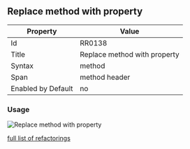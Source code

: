 ## Replace method with property

Property | Value
--- | ---
Id|RR0138
Title|Replace method with property
Syntax|method
Span|method header
Enabled by Default|no

### Usage

![Replace method with property](../../images/refactorings/ReplaceMethodWithProperty.png)

[full list of refactorings](Refactorings.md)